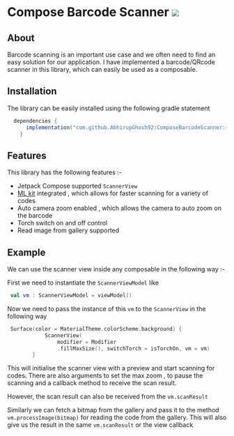 # Compose Barcode Scanner [![](https://jitpack.io/v/AbhirupGhosh92/ComposeBarcodeScanner.svg)](https://jitpack.io/#AbhirupGhosh92/ComposeBarcodeScanner)

## About

Barcode scanning is an important use case and we often need to find an easy solution for our application. I have implemented a barcode/QRcode scanner in this library, which can easily be used as a composable.

## Installation

The library can be easily installed using the following gradle statement

``` gradle
  dependencies {
      implementation("com.github.AbhirupGhosh92:ComposeBarcodeScanner:{latest-version}")
    }
```

## Features

This library has the following features :-

*  Jetpack Compose supported ```ScannerView```
*  [ML kit](https://developers.google.com/ml-kit/vision/barcode-scanning) integrated , which allows for faster scanning for a variety of codes
*  Auto camera zoom enabled , which allows the camera to auto zoom on the barcode
*  Torch switch on and off control
*  Read image from gallery supported

## Example

We can use the scanner view inside any composable in the following way :- 

First we need to instantiate the ```ScannerViewModel``` like 

``` Kotlin
 val vm : ScannerViewModel = viewModel()
```

Now we need to pass the instance of this ```vm``` to the ```ScannerView``` in the following way

``` Kotlin
 Surface(color = MaterialTheme.colorScheme.background) {
            ScannerView(
                modifier = Modifier
                .fillMaxSize(), switchTorch = isTorchOn, vm = vm)
        }
```

This will initialise the scanner view with a preview and start scanning for codes. There are also arguments to set the max zoom , to pause the scanning and a callback method to receive the scan result.

However, the scan result can also be received from the ```vm.scanResult```

Similarly we can fetch a bitmap from the gallery and pass it to the method ``` vm.processImage(bitmap)``` for reading the code from the gallery. This will also give us the result in the same ```vm.scanResult``` or the view callback
